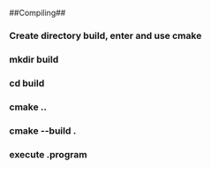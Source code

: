 ##Compiling##
### Create directory build, enter and use cmake ###
### mkdir build ###
### cd build ###
### cmake .. ###
### cmake --build . ###
### execute .program ###
